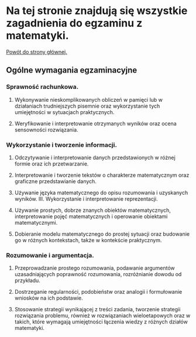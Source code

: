 # Na tej stronie znajdują się wszystkie zagadnienia do egzaminu z matematyki.
[Powót do strony głównej.](/index.md)

## Ogólne wymagania egzaminacyjne

### Sprawność rachunkowa.

1. Wykonywanie nieskomplikowanych obliczeń w pamięci lub w działaniach
trudniejszych pisemnie oraz wykorzystanie tych umiejętności w sytuacjach
praktycznych.

2. Weryfikowanie i interpretowanie otrzymanych wyników oraz ocena sensowności
rozwiązania.

### Wykorzystanie i tworzenie informacji.

1. Odczytywanie i interpretowanie danych przedstawionych w różnej formie oraz ich
przetwarzanie.

2. Interpretowanie i tworzenie tekstów o charakterze matematycznym oraz graficzne
przedstawianie danych.

3. Używanie języka matematycznego do opisu rozumowania i uzyskanych wyników.
III. Wykorzystanie i interpretowanie reprezentacji.
1. Używanie prostych, dobrze znanych obiektów matematycznych, interpretowanie pojęć
matematycznych i operowanie obiektami matematycznymi.
2. Dobieranie modelu matematycznego do prostej sytuacji oraz budowanie go w różnych
kontekstach, także w kontekście praktycznym.

### Rozumowanie i argumentacja.

1. Przeprowadzanie prostego rozumowania, podawanie argumentów uzasadniających
poprawność rozumowania, rozróżnianie dowodu od przykładu.

2. Dostrzeganie regularności, podobieństw oraz analogii i formułowanie wniosków na ich
podstawie.

3. Stosowanie strategii wynikającej z treści zadania, tworzenie strategii rozwiązania
problemu, również w rozwiązaniach wieloetapowych oraz w takich, które wymagają
umiejętności łączenia wiedzy z różnych działów matematyki.
